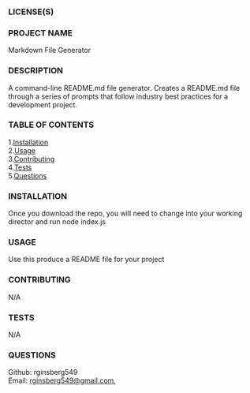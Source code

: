 
### LICENSE(S)


### PROJECT NAME
Markdown File Generator
    
### DESCRIPTION
A command-line README.md file generator.  Creates a README.md file through a series of prompts that follow industry best practices for a development project. 
    
### TABLE OF CONTENTS
1.[Installation](#installation)  
2.[Usage](#usage)  
3.[Contributing](#contributing)  
4.[Tests](#tests)  
5.[Questions](#questions)  
    
### INSTALLATION <a href=#installation></a>
Once you download the repo, you will need to change into your working director and run node index.js

### USAGE <a href=#usage></a>
Use this produce a README file for your project

### CONTRIBUTING <a href=#contributing></a>
N/A

### TESTS <a href=#tests></a>
N/A

### QUESTIONS <a href=#questions></a>
Github: rginsberg549  
Email: rginsberg549@gmail.com,  
